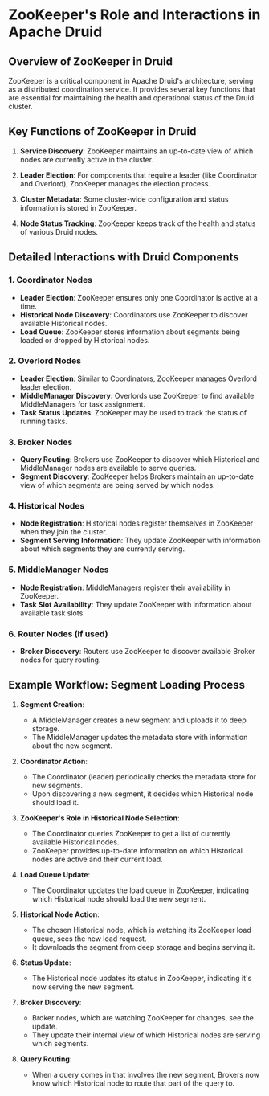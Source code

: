 # ZooKeeper's Role and Interactions in Apache Druid

## Overview of ZooKeeper in Druid

ZooKeeper is a critical component in Apache Druid's architecture, serving as a distributed coordination service. It provides several key functions that are essential for maintaining the health and operational status of the Druid cluster.

## Key Functions of ZooKeeper in Druid

1. **Service Discovery**: ZooKeeper maintains an up-to-date view of which nodes are currently active in the cluster.

2. **Leader Election**: For components that require a leader (like Coordinator and Overlord), ZooKeeper manages the election process.

3. **Cluster Metadata**: Some cluster-wide configuration and status information is stored in ZooKeeper.

4. **Node Status Tracking**: ZooKeeper keeps track of the health and status of various Druid nodes.

## Detailed Interactions with Druid Components

### 1. Coordinator Nodes
- **Leader Election**: ZooKeeper ensures only one Coordinator is active at a time.
- **Historical Node Discovery**: Coordinators use ZooKeeper to discover available Historical nodes.
- **Load Queue**: ZooKeeper stores information about segments being loaded or dropped by Historical nodes.

### 2. Overlord Nodes
- **Leader Election**: Similar to Coordinators, ZooKeeper manages Overlord leader election.
- **MiddleManager Discovery**: Overlords use ZooKeeper to find available MiddleManagers for task assignment.
- **Task Status Updates**: ZooKeeper may be used to track the status of running tasks.

### 3. Broker Nodes
- **Query Routing**: Brokers use ZooKeeper to discover which Historical and MiddleManager nodes are available to serve queries.
- **Segment Discovery**: ZooKeeper helps Brokers maintain an up-to-date view of which segments are being served by which nodes.

### 4. Historical Nodes
- **Node Registration**: Historical nodes register themselves in ZooKeeper when they join the cluster.
- **Segment Serving Information**: They update ZooKeeper with information about which segments they are currently serving.

### 5. MiddleManager Nodes
- **Node Registration**: MiddleManagers register their availability in ZooKeeper.
- **Task Slot Availability**: They update ZooKeeper with information about available task slots.

### 6. Router Nodes (if used)
- **Broker Discovery**: Routers use ZooKeeper to discover available Broker nodes for query routing.

## Example Workflow: Segment Loading Process

1. **Segment Creation**:
   - A MiddleManager creates a new segment and uploads it to deep storage.
   - The MiddleManager updates the metadata store with information about the new segment.

2. **Coordinator Action**:
   - The Coordinator (leader) periodically checks the metadata store for new segments.
   - Upon discovering a new segment, it decides which Historical node should load it.

3. **ZooKeeper's Role in Historical Node Selection**:
   - The Coordinator queries ZooKeeper to get a list of currently available Historical nodes.
   - ZooKeeper provides up-to-date information on which Historical nodes are active and their current load.

4. **Load Queue Update**:
   - The Coordinator updates the load queue in ZooKeeper, indicating which Historical node should load the new segment.

5. **Historical Node Action**:
   - The chosen Historical node, which is watching its ZooKeeper load queue, sees the new load request.
   - It downloads the segment from deep storage and begins serving it.

6. **Status Update**:
   - The Historical node updates its status in ZooKeeper, indicating it's now serving the new segment.

7. **Broker Discovery**:
   - Broker nodes, which are watching ZooKeeper for changes, see the update.
   - They update their internal view of which Historical nodes are serving which segments.

8. **Query Routing**:
   - When a query comes in that involves the new segment, Brokers now know which Historical node to route that part of the query to.
